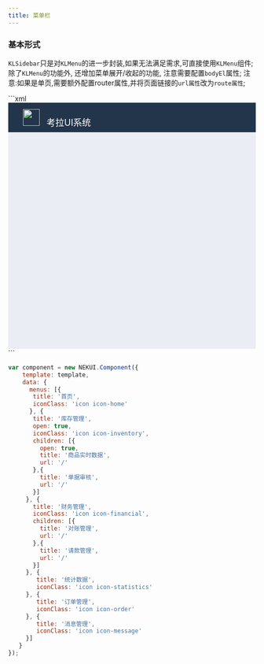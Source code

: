```yaml
---
title: 菜单栏
---
```


<!-- demo_start -->
### 基本形式
`KLSidebar`只是对`KLMenu`的进一步封装,如果无法满足需求,可直接使用`KLMenu`组件; 除了`KLMenu`的功能外, 还增加菜单展开/收起的功能, 注意需要配置`bodyEl`属性; 注意:如果是单页,需要额外配置router属性,并将页面链接的`url属性`改为`route属性`;
<div class="m-example"></div>
<style>
    .m-example {
        font-family:Helvetica Neue,Helvetica,PingFang SC,Hiragino Sans GB,Microsoft YaHei,\\5FAE\8F6F\96C5\9ED1,Arial,sans-serif;
        overflow: hidden;
        padding: 0;
    }
    .demo-main {
        position:relative;
        height: 500px;
        background: #eaedf3;
    }
    .demo-head {
        box-sizing: border-box;
        height: 60px;
        background: #22354a;
        padding: 13px 30px;
        font-size: 18px;
        color: #fff;
    }
    .demo-body {
        position: absolute;
        left: 180px;
        top: 60px;
        bottom: 0;
        right: 0;
        padding: 10px 13px;
    }
    .grid-item .m-menu { padding: 0; }
</style>
```xml

<div class="demo-main">
    <div class="demo-head">
        <img src="//haitao.nos.netease.com/2fecfadc7d48464b90c2fe9b5d92412a.svg" width="34px" height="34px" style="margin-right:9px;" />
        考拉UI系统
    </div>
    <kl-sidebar menus={menus} bodyEl="j-body" width="200px" />
    <div id="j-body" class="demo-body"></div>
</div>
```

```javascript
var component = new NEKUI.Component({
    template: template,
    data: {
      menus: [{
       title: '首页',
       iconClass: 'icon icon-home'
      }, {
       title: '库存管理',
       open: true,
       iconClass: 'icon icon-inventory',
       children: [{
         open: true,
         title: '商品实时数据',
         url: '/'
       },{
         title: '单据审核',
         url: '/'
       }]
     }, {
       title: '财务管理',
       iconClass: 'icon icon-financial',
       children: [{
         title: '对账管理',
         url: '/'
       },{
         title: '请款管理',
         url: '/'
       }]
     }, {
        title: '统计数据',
        iconClass: 'icon icon-statistics'
     }, {
        title: '订单管理',
        iconClass: 'icon icon-order'
     }, {
        title: '消息管理',
        iconClass: 'icon icon-message'
     }]
   }
});
```
<!-- demo_end -->
